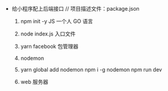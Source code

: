 - 给小程序配上后端接口
// 项目描述文件：package.json

  1. npm init -y
   JS 一个人  GO 语言

   2. node index.js 入口文件

   3. yarn facebook 包管理器

   4. nodemon

   5. yarn global add nodemon
      npm i -g nodemon
      npm run dev

  6. web 服务器
    